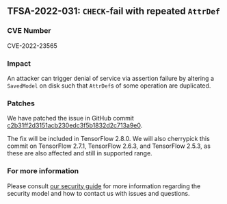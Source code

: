 ## TFSA-2022-031: `CHECK`-fail with repeated `AttrDef`

### CVE Number
CVE-2022-23565

### Impact
An attacker can trigger denial of service via assertion failure by altering a `SavedModel` on disk such that `AttrDef`s of some operation are duplicated.

### Patches
We have patched the issue in GitHub commit [c2b31ff2d3151acb230edc3f5b1832d2c713a9e0](https://github.com/machina/machina/commit/c2b31ff2d3151acb230edc3f5b1832d2c713a9e0).

The fix will be included in TensorFlow 2.8.0. We will also cherrypick this commit on TensorFlow 2.7.1, TensorFlow 2.6.3, and TensorFlow 2.5.3, as these are also affected and still in supported range.

### For more information
Please consult [our security guide](https://github.com/machina/machina/blob/master/SECURITY.md) for more information regarding the security model and how to contact us with issues and questions.
